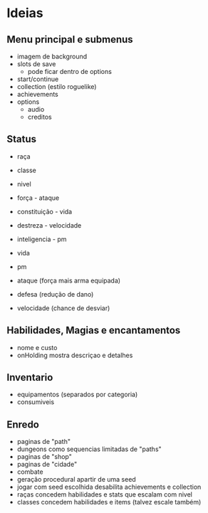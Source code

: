 # Ideias

## Menu principal e submenus

- imagem de background
- slots de save
  - pode ficar dentro de options
- start/continue
- collection (estilo roguelike)
- achievements
- options
  - audio
  - creditos

## Status

- raça
- classe
- nivel

- força - ataque
- constituição - vida
- destreza - velocidade
- inteligencia - pm

- vida
- pm
- ataque (força mais arma equipada)
- defesa (redução de dano)
- velocidade (chance de desviar)

## Habilidades, Magias e encantamentos

- nome e custo
- onHolding mostra descriçao e detalhes

## Inventario

- equipamentos (separados por categoria)
- consumiveis

## Enredo

- paginas de "path"
- dungeons como sequencias limitadas de "paths"
- paginas de "shop"
- paginas de "cidade"
- combate
- geração procedural apartir de uma seed
- jogar com seed escolhida desabilita achievements e collection
- raças concedem habilidades e stats que escalam com nivel
- classes concedem habilidades e items (talvez escale também)
